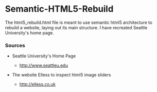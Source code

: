 Semantic-HTML5-Rebuild
======================

The html5_rebuild.html file is meant to use semantic html5 architecture to rebuild a website, laying out its main structure. I have recreated Seattle University's home page.

### Sources
+ Seattle University's Home Page
    - http://www.seattleu.edu

+ The website Elless to inspect html5 image sliders
    - http://elless.co.uk
